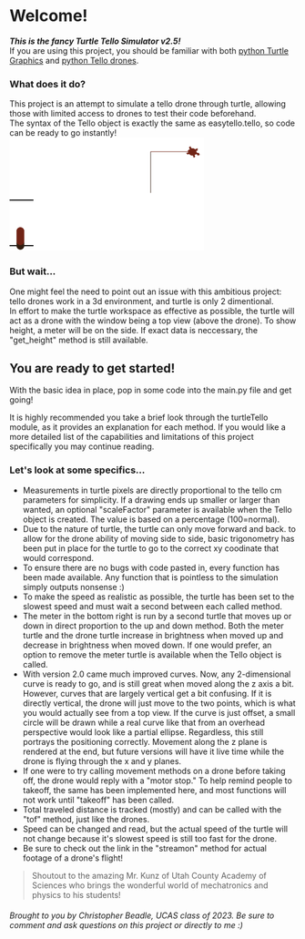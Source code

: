 # Welcome!
***This is the fancy Turtle Tello Simulator v2.5!***  
If you are using this project, you should be familiar with both [python Turtle Graphics](https://docs.python.org/3/library/turtle.html) and [python Tello drones](https://pypi.org/project/easytello/#description).  

### What does it do?
This project is an attempt to simulate a tello drone through turtle, allowing those with limited access to drones to test their code beforehand.  
The syntax of the Tello object is exactly the same as easytello.tello, so code can be ready to go instantly!
![turtle example](turtleExample.png)  

### But wait...
One might feel the need to point out an issue with this ambitious project: tello drones work in a 3d environment, and turtle is only 2 dimentional.  
In effort to make the turtle workspace as effective as possible, the turtle will act as a drone with the window being a top view (above the drone). To show height, a meter will be on the side. If exact data is neccessary, the "get_height" method is still available.  
## You are ready to get started! 
With the basic idea in place, pop in some code into the main.py file and get going!

It is highly recommended you take a brief look through the turtleTello module, as it provides an explanation for each method. If you would like a more detailed list of the capabilities and limitations of this project specifically you may continue reading.
### Let's look at some specifics...
- Measurements in turtle pixels are directly proportional to the tello cm parameters for simplicity. If a drawing ends up smaller or larger than wanted, an optional "scaleFactor" parameter is available when the Tello object is created. The value is based on a percentage (100=normal).
- Due to the nature of turtle, the turtle can only move forward and back. to allow for the drone ability of moving side to side, basic trigonometry has been put in place for the turtle to go to the correct xy coodinate that would correspond.
- To ensure there are no bugs with code pasted in, every function has been made available. Any function that is pointless to the simulation simply outputs nonsense :)
- To make the speed as realistic as possible, the turtle has been set to the slowest speed and must wait a second between each called method.
- The meter in the bottom right is run by a second turtle that moves up or down in direct proportion to the up and down method. Both the meter turtle and the drone turtle increase in brightness when moved up and decrease in brightness when moved down. If one would prefer, an option to remove the meter turtle is available when the Tello object is called.
 - With version 2.0 came much improved curves. Now, any 2-dimensional curve is ready to go, and is still great when moved along the z axis a bit. However, curves that are largely vertical get a bit confusing. If it is directly vertical, the drone will just move to the two points, which is what you would actually see from a top view. If the curve is just offset, a small circle will be drawn while a real curve like that from an overhead perspective would look like a partial ellipse. Regardless, this still portrays the positioning correctly. Movement along the z plane is rendered at the end, but future versions will have it live time while the drone is flying through the x and y planes.
- If one were to try calling movement methods on a drone before taking off, the drone would reply with a "motor stop." To help remind people to takeoff, the same has been implemented here, and most functions will not work until "takeoff" has been called.
- Total traveled distance is tracked (mostly) and can be called with the "tof" method, just like the drones.
- Speed can be changed and read, but the actual speed of the turtle will not change because it's slowest speed is still too fast for the drone.
- Be sure to check out the link in the "streamon" method for actual footage of a drone's flight!

> Shoutout to the amazing Mr. Kunz of Utah County Academy of Sciences who brings the wonderful world of mechatronics and physics to his students!
###### Brought to you by Christopher Beadle, UCAS class of 2023. Be sure to comment and ask questions on this project or directly to me :)